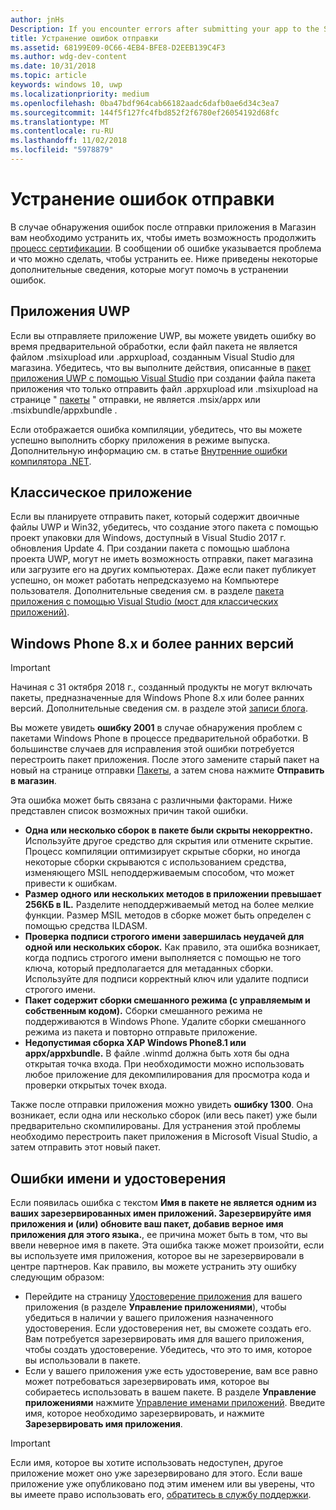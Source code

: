 ```yaml
---
author: jnHs
Description: If you encounter errors after submitting your app to the Store, you must resolve them in order to continue the certification process.
title: Устранение ошибок отправки
ms.assetid: 68199E09-0C66-4EB4-BFE8-D2EEB139C4F3
ms.author: wdg-dev-content
ms.date: 10/31/2018
ms.topic: article
keywords: windows 10, uwp
ms.localizationpriority: medium
ms.openlocfilehash: 0ba47bdf964cab66182aadc6dafb0ae6d34c3ea7
ms.sourcegitcommit: 144f5f127fc4fbd852f2f6780ef26054192d68fc
ms.translationtype: MT
ms.contentlocale: ru-RU
ms.lasthandoff: 11/02/2018
ms.locfileid: "5978879"
---
```

# <a name="resolve-submission-errors"></a>Устранение ошибок отправки

В случае обнаружения ошибок после отправки приложения в Магазин вам необходимо устранить их, чтобы иметь возможность продолжить [процесс сертификации](the-app-certification-process.md). В сообщении об ошибке указывается проблема и что можно сделать, чтобы устранить ее. Ниже приведены некоторые дополнительные сведения, которые могут помочь в устранении ошибок.

## <a name="uwp-apps"></a>Приложения UWP

Если вы отправляете приложение UWP, вы можете увидеть ошибку во время предварительной обработки, если файл пакета не является файлом .msixupload или .appxupload, созданным Visual Studio для магазина. Убедитесь, что вы выполните действия, описанные в [пакет приложения UWP с помощью Visual Studio](../packaging/packaging-uwp-apps.md) при создании файла пакета приложения что только отправить файл .appxupload или .msixupload на странице " [пакеты](upload-app-packages.md) " отправки, не является .msix/appx или .msixbundle/appxbundle .

Если отображается ошибка компиляции, убедитесь, что вы можете успешно выполнить сборку приложения в режиме выпуска. Дополнительную информацию см. в статье [Внутренние ошибки компилятора .NET](http://go.microsoft.com/fwlink/p/?LinkID=613098).

## <a name="desktop-application"></a>Классическое приложение

Если вы планируете отправить пакет, который содержит двоичные файлы UWP и Win32, убедитесь, что создание этого пакета с помощью проект упаковки для Windows, доступный в Visual Studio 2017 г. обновления Update 4. При создании пакета с помощью шаблона проекта UWP, могут не иметь возможность отправки, пакет магазина или загрузите его на других компьютерах. Даже если пакет публикует успешно, он может работать непредсказуемо на Компьютере пользователя. Дополнительные сведения см. в разделе [пакета приложения с помощью Visual Studio (мост для классических приложений)]( https://docs.microsoft.com/windows/uwp/porting/desktop-to-uwp-packaging-dot-net).

## <a name="windows-phone-8x-and-earlier"></a>Windows Phone 8.x и более ранних версий

> [!IMPORTANT]
> Начиная с 31 октября 2018 г., созданный продукты не могут включать пакеты, предназначенные для Windows Phone 8.x или более ранних версий. Дополнительные сведения см. в разделе этой [записи блога](https://blogs.windows.com/buildingapps/2018/08/20/important-dates-regarding-apps-with-windows-phone-8-x-and-earlier-and-windows-8-8-1-packages-submitted-to-microsoft-store/#SzKghBbqDMlmAO4c.97).

Вы можете увидеть **ошибку 2001** в случае обнаружения проблем с пакетами Windows Phone в процессе предварительной обработки. В большинстве случаев для исправления этой ошибки потребуется перестроить пакет приложения. После этого замените старый пакет на новый на странице отправки [Пакеты](upload-app-packages.md), а затем снова нажмите **Отправить в магазин**.

Эта ошибка может быть связана с различными факторами. Ниже представлен список возможных причин такой ошибки.

-   **Одна или несколько сборок в пакете были скрыты некорректно.** Используйте другое средство для скрытия или отмените скрытие. Процесс компиляции оптимизирует скрытые сборки, но иногда некоторые сборки скрываются с использованием средства, изменяющего MSIL неподдерживаемым способом, что может привести к ошибкам.
-   **Размер одного или нескольких методов в приложении превышает 256КБ в IL.** Разделите неподдерживаемый метод на более мелкие функции. Размер MSIL методов в сборке может быть определен с помощью средства ILDASM.
-   **Проверка подписи строгого имени завершилась неудачей для одной или нескольких сборок.** Как правило, эта ошибка возникает, когда подпись строгого имени выполняется с помощью не того ключа, который предполагается для метаданных сборки. Используйте для подписи корректный ключ или удалите подписи строгого имени.
-   **Пакет содержит сборки смешанного режима (с управляемым и собственным кодом).** Сборки смешанного режима не поддерживаются в Windows Phone. Удалите сборки смешанного режима из пакета и повторно отправьте приложение.
-   **Недопустимая сборка XAP Windows Phone8.1 или appx/appxbundle.** В файле .winmd должна быть хотя бы одна открытая точка входа. При необходимости можно использовать любое приложение для декомпилирования для просмотра кода и проверки открытых точек входа.

Также после отправки приложения можно увидеть **ошибку 1300**. Она возникает, если одна или несколько сборок (или весь пакет) уже были предварительно скомпилированы. Для устранения этой проблемы необходимо перестроить пакет приложения в Microsoft Visual Studio, а затем отправить этот новый пакет.

## <a name="nameidentity-errors"></a>Ошибки имени и удостоверения

Если появилась ошибка с текстом **Имя в пакете не является одним из ваших зарезервированных имен приложений. Зарезервируйте имя приложения и (или) обновите ваш пакет, добавив верное имя приложения для этого языка.**, ее причина может быть в том, что вы ввели неверное имя в пакете. Эта ошибка также может произойти, если вы используете имя приложения, которое вы не зарезервировали в центре партнеров. Как правило, вы можете устранить эту ошибку следующим образом:

- Перейдите на страницу [Удостоверение приложения](view-app-identity-details.md) для вашего приложения (в разделе **Управление приложениями**), чтобы убедиться в наличии у вашего приложения назначенного удостоверения. Если удостоверения нет, вы сможете создать его. Вам потребуется зарезервировать имя для вашего приложения, чтобы создать удостоверение. Убедитесь, что это то имя, которое вы использовали в пакете.
- Если у вашего приложения уже есть удостоверение, вам все равно может потребоваться зарезервировать имя, которое вы собираетесь использовать в вашем пакете. В разделе **Управление приложениями** нажмите [Управление именами приложений](manage-app-names.md). Введите имя, которое необходимо зарезервировать, и нажмите **Зарезервировать имя приложения**.

> [!IMPORTANT]
>  Если имя, которое вы хотите использовать недоступен, другое приложение может оно уже зарезервировано для этого. Если ваше приложение уже опубликовано под этим именем или вы уверены, что вы имеете право использовать его, [обратитесь в службу поддержки](https://go.microsoft.com/fwlink/p/?LinkId=331509).  

 

 




